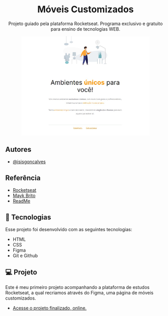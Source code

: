 <h1 align="center"> Móveis Customizados </h1>

<p align="center">
Projeto guiado pela plataforma Rocketseat. Programa exclusivo e gratuito para ensino de tecnologias WEB.
</p>

<p align="center">
<img src="./images/img-git.jpg" alt="" width="80%">
</p> 

## Autores

- [@isisgoncalves](https://www.github.com/isisgoncalves)

## Referência

 - [Rocketseat](https://www.rocketseat.com.br)
 - [Mayk Brito](https://github.com/maykbrito)
 - [ReadMe](https://readme.so/pt)

## 🚀 Tecnologias

Esse projeto foi desenvolvido com as seguintes tecnologias:

- HTML
- CSS
- Figma
- Git e Github

## 💻 Projeto

Este é meu primeiro projeto acompanhando a plataforma de estudos Rocketseat, a qual recriamos através do Figma, uma página de móveis customizados.

- [Acesse o projeto finalizado, online.](https://isisgoncalves.github.io/moveis-customizados/)
